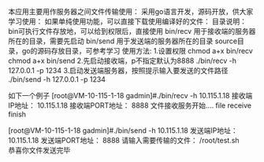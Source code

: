 本应用主要用作服务器之间文件传输使用：
采用go语言开发，源码开放，供大家学习使用：
如果单纯使用功能，可以直接下载使用编译好的文件：
目录说明：
bin可执行文件存放地，可以给到权限后，直接使用
bin/recv 用于接收端的服务器所在的目录，需要先启动
bin/send 用于发送端的服务器所在的目录
source目录，go的源码存放目录，可参考学习
使用方法:
1.设置权限
chmod a+x bin/recv
chmod a+x bin/send
2.先启动接收端，p不指定默认为8888
./bin/recv -h 127.0.0.1 -p 1234 
3.启动发送端服务器，按照提示输入要发送的文件路径
./bin/send -h 127.0.0.1 -p 1234 

如下一个例子
[root@VM-10-115-1-18 gadmin]#./bin/recv -h 10.115.1.18
接收端IP地址： 10.115.1.18
接收端PORT地址： 8888
文件接收服务开始....
file receive finish

[root@VM-10-115-1-18 gadmin]#./bin/send -h 10.115.1.18
发送端IP地址： 10.115.1.18
发送端PORT地址： 8888
请输入需要传输的文件：
/root/test.sh        
恭喜你文件发送完毕
